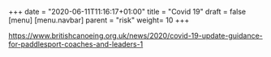 +++
date = "2020-06-11T11:16:17+01:00"
title = "Covid 19"
draft = false
[menu]
    [menu.navbar]
        parent = "risk"
        weight= 10
+++

https://www.britishcanoeing.org.uk/news/2020/covid-19-update-guidance-for-paddlesport-coaches-and-leaders-1
